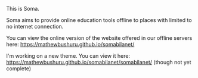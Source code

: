 This is Soma.

Soma aims to provide online education tools offline to places with limited to no internet connection.

You can view the online version of the website offered in our offline servers here: https://mathewbushuru.github.io/somabilanet/

I'm working on a new theme. You can view it here: https://mathewbushuru.github.io/somabilanet/somabilanet/ (though not yet complete)